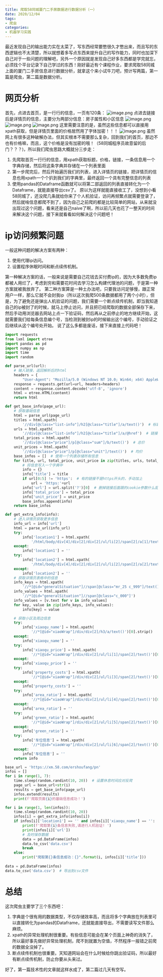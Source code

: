 ```yaml
---
title: 爬取58同城厦门二手房数据进行数据分析（一）
date: 2020/12/04
tags:
- 爬虫
categories: 
- 机器学习实践
---
```


最近发现自己的输出能力实在太菜了，写东西经常要憋很久才憋出来，而且写的东西逻辑也不太清楚，所以就想着多写点东西来提升自己的写作能力，同时也加深下自己对于一些问题的理解吧，另外一个原因就是发现自己好多东西都是学完就忘，必须找个平台记录下自己学过的东西！刚好最近有个课程作业，要求爬取58同城上面的厦门二手房信息进行数据分析，就拿这个来小试牛刀吧，预计写两篇，第一篇是爬虫，第二篇是数据分析。

# 网页分析
首先，点进去首页，是一行行的信息，一页有120条：
![image.png](https://cdn.nlark.com/yuque/0/2020/png/764062/1607010708512-8e3cc62c-fd97-4df6-a329-014b77fc3cf8.png#align=left&display=inline&height=419)
点进去链接后是详情页的信息，主要分为两部分信息：房子属性和小区信息
![image.png](https://cdn.nlark.com/yuque/0/2020/png/764062/1607011106024-d85dbb2a-08eb-47dd-b954-c89b1c253faa.png#align=left&display=inline&height=388)
![image.png](https://cdn.nlark.com/yuque/0/2020/png/764062/1607010951590-61f97fe9-5be9-40f0-9eb2-47ef2046d244.png#align=left&display=inline&height=251)
![image.png](https://cdn.nlark.com/yuque/0/2020/png/764062/1607010981428-3ead9cef-a4d1-4950-a749-ea116896ad27.png#align=left&display=inline&height=310)
这里需要注意的是，虽然这些信息都可以直接用xpath获取，但是详情页里面的价格居然用了字体加密！！！
![image.png](https://cdn.nlark.com/yuque/0/2020/png/764062/1607011288804-77aaeae6-90d6-4295-8486-30459b7c8642.png)
虽然网上有很多这种破解办法，但其实根本不需要那么复杂，回到我们的首页，那边不也有价格嘛，而且，这个价格是没有加密的哦！（58同城程序员故意留的后门？？？)，所以我们爬虫思路大概就分三步走：

1. 先爬取首页一行行的信息，用xpath获取标题，价格，链接，一条信息用一个字典存储，然后将这条字典并存储在一个列表里面
1. 第一步爬完后，然后开始遍历我们的列表，进入详情页的链接，把详情页的信息也用xpath一个个扒到我们的字典里，最终返回一个具有完整信息的列表
1. 使用pandas的Dataframe函数就可以将第二部返回的列表直接转化为一个Dataframe，就能直接导出csv了。
原以为这样就能直接收工了，没想到小看58同城了，还没爬几条就给你来了个人机验证，访问再频繁点就需要登录了，然后就啥信息都爬不到了，因为自己之前爬的都是比较简单的网站，从来就没出现过这个问题，看来还是自己naive了啊，所以前几天也花了一整天的时间来解决这个问题，接下来就看看如何解决这个问题吧！

# ip访问频繁问题
一般这种问题的解决方案有两种：

1. 使用代理ip访问。
2. 设置程序休眠时间和断点续传机制。

第一种解决方案的话，一般来说是需要自己花钱去买付费ip的，因为大多数免费ip都被人用烂了，考虑到穷和需要花时间去学习怎么构建代理池的问题，于是第一种方案就被我放弃了。
第二种方案算是一种土办法吧，只要我访问足够慢，跟正常用户一样，那么它就不会封我ip（所以这次我爬500条数据都用了两个小时），但是，为了避免还是弹出人机验证的问题，我们需要一个断点续传机制，即当我知道自己的ip被封了的时候，就马上停止访问，并且把已经爬取的数据全部保存下来，然后手动用浏览器去网站上点一下验证码，然后再从之前停止的地方继续开始，这就需要我们给每条信息编个号，当检测到被封ip的时候输出这个编号，手动验证之后继续从这个编号处开始。
说了这么多都是废话，接下来直接上代码吧！
```python
import requests
from lxml import etree
import pandas as pd
import numpy as np
import time
import random

def parse_url(url):
    # 输入链接，返回解析后的html
    headers = {
        "User-Agent": "Mozilla/5.0 (Windows NT 10.0; Win64; x64) AppleWebKit/537.36 (KHTML, like Gecko) Chrome/86.0.4240.183 Safari/537.36 Edg/86.0.622.63"}
    response = requests.get(url=url, headers=headers)
    content = response.content.decode('utf-8', 'ignore')
    html = etree.HTML(content)
    return html

def get_base_info(page_url):
    # 获取基础信息
    html = parse_url(page_url)
    titles = html.xpath(
        '//div[@class="list-info"]/h2[@class="title"]/a/text()')  # 标题
    urls = html.xpath(
        '//div[@class="list-info"]/h2[@class="title"]/a/@href')  # 链接
    total_prices = html.xpath(
        '//div[@class="price"]/p[@class="sum"]/b/text()')  # 总价
    unit_prices = html.xpath(
        '//div[@class="price"]/p[@class="unit"]/text()')  # 均价
    base_infos = []  # 使用一个列表存储所有信息
    for title, url, total_price, unit_price in zip(titles, urls, total_prices, unit_prices):
        # 将信息写入一个字典中
        info = {}
        info['title'] = title
        if url[0:5] != 'https':  # 有的链接不是https开头的，手动加上
            url = 'https:'+url
        info['url'] = url.split('?')[0]  # 删掉链接后面跟的cookie参数什么乱七八糟的东西
        info['total_price'] = total_price
        info['unit_price'] = unit_price
        base_infos.append(info)
    return base_infos

def get_extra_info(info):
    # 进入详情页获取更多信息
    info_url = info['url']
    html = parse_url(info_url)
    try:
        info['location1'] = html.xpath(
            '/html/body/div[4]/div[2]/div[2]/ul/li[2]/span[2]/a[1]/text()')[0].strip()
    except:
        info['location1'] = ''
    try:
        info['location2'] = html.xpath(
            '/html/body/div[4]/div[2]/div[2]/ul/li[2]/span[2]/a[2]/text()')[0].replace('－', '').strip()
    except:
        info['location2'] = ''
    # 获取详情页表格中的信息
    info_keys = html.xpath(
        '//*[@id="generalSituation"]//span[@class="mr_25 c_999"]/text()')[1:]
    info_values = html.xpath(
        '//*[@id="generalSituation"]//span[@class="c_000"]')
    info_values = [v.text for v in info_values]
    for key, value in zip(info_keys, info_values):
        info[key] = value

    # 获取小区及周边信息
    try:
        info['xiaoqu_name'] = html.xpath(
            '//*[@id="xiaoWrap"]/div/div[2]/h3/a/text()')[0].strip()
    except:
        info['xiaoqu_name'] = ''
    try:
        info['xiaoqu_price'] = html.xpath(
            '//*[@id="xiaoWrap"]/div/div[2]/ul/li[1]/span[2]/text()')[0]
    except:
        info['xiaoqu_price'] = ''
    try:
        info['property_costs'] = html.xpath(
            '//*[@id="xiaoWrap"]/div/div[2]/ul/li[3]/span[2]/text()')[0]
    except:
        info['property_costs'] = ''
    try:
        info['area_ratio'] = html.xpath(
            '//*[@id="xiaoWrap"]/div/div[2]/ul/li[4]/span[2]/text()')[0]
    except:
        info['area_ratio'] = ''
    try:
        info['green_ratio'] = html.xpath(
            '//*[@id="xiaoWrap"]/div/div[2]/ul/li[5]/span[2]/text()')[0]
    except:
        info['green_ratio'] = ''
    try:
        info['车位信息'] = html.xpath(
            '//*[@id="xiaoWrap"]/div/div[2]/ul/li[6]/span[2]/text()')[0]
    except:
        info['车位信息'] = ''
    return info

base_url = 'https://xm.58.com/ershoufang/pn'
infos = []
for i in range(1, 7):
    time.sleep(random.randint(10, 20))  # 设置休息时间应对反爬
    page_url = base_url+str(i)
    results = get_base_info(page_url)
    infos.extend(results)
    print(f'爬取页面{i}的基础信息成功！')

for i in range(1, len(infos)):
    time.sleep(random.randint(10, 20))
    infos[i] = get_extra_info(infos[i])
    if infos[i]['location1'] == '' and infos[i]['xiaoqu_name'] == '':  # 如果这两个值都为空值，说明开始人机验证了
        print(f'爬取第{i}条信息失败,请进行人机验证! ')
        print(infos[i]['url'])
        # 及时保存数据
        data = pd.DataFrame(infos)
        data.to_csv('data.csv')
        break
    else:
        print("爬取第{}条信息成功：{}".format(i, infos[i]['title']))
        
data = pd.DataFrame(infos)
data.to_csv('data.csv')  # 导出到csv文件
```

# 总结
这次爬虫主要学了三个东西吧：

1. 字典是个很有用的数据类型，不仅存储效率高，而且将多个字典放在列表里可以直接转化为pandas的Dataframe，还就能直接导出，不需要读写文件那么麻烦。
1. xpath的异常处理机制很重要。有些信息可能会在某个页面上神奇的消失了，所以最好事先做好异常处理机制，爬不到就置为空值，不然程序一报错之前爬的数据全没掉了。
1. 断点续传机制也很重要。天知道网站会在什么时候给你跳出验证码，所以最好有断点续传机制，防止你要从头来过。

好了，第一篇技术性的文章就这样水成了，第二篇过几天有空写。
